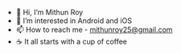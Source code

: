 - 👋 Hi, I’m Mithun Roy
- 👀 I’m interested in Android and iOS
- 📫 How to reach me - mithunroy25@gmail.com
- ☕️ It all starts with a cup of coffee

<!---
roymithun/roymithun is a ✨ special ✨ repository because its `README.md` (this file) appears on your GitHub profile.
You can click the Preview link to take a look at your changes.
--->
